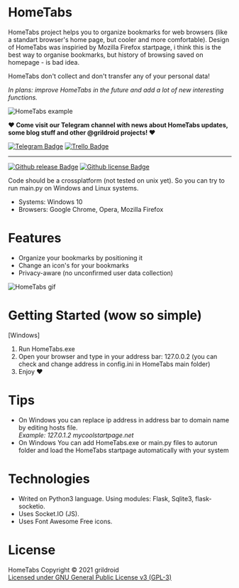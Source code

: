 # HomeTabs
  HomeTabs project helps you to organize bookmarks for web browsers (like a standart browser's home page, but cooler and more comfortable). Design of HomeTabs was inspiried by Mozilla Firefox startpage, i think this is the best way to organise bookmarks, but history of browsing saved on homepage - is bad idea.  
  
  HomeTabs don't collect and don't transfer any of your personal data!  
  
  *In plans: improve HomeTabs in the future and add a lot of new interesting functions.*  
  
  ![HomeTabs example](https://user-images.githubusercontent.com/55492813/118639548-b1e40480-b7e0-11eb-8815-7f474b26a52d.png)
  
  **❤️ Come visit our Telegram channel with news about HomeTabs updates, some blog stuff and other @grildroid projects! ❤️**  
  
  
  <a href="https://t.me/grildroidcave"><img src="https://img.shields.io/badge/-Telegram%20channel-blue?style=for-the-badge&logo=Telegram" alt="Telegram Badge"/></a>
  <a href="https://trello.com/b/mLLcO0iz/hometabs"><img src="https://img.shields.io/badge/-Trello-blue?&style=for-the-badge&logo=Trello" alt="Trello Badge"/></a>
  
  ____
  
  <a href="/releases"><img src="https://img.shields.io/github/v/release/grildroid/HomeTabs?style=for-the-badge" alt="Github release Badge"/></a>
  <a href="/license"><img src="https://img.shields.io/github/license/grildroid/HomeTabs?style=flat-square" alt="Github license Badge"/></a>
  
  Code should be a crossplatform (not tested on unix yet). So you can try to run main.py on Windows and Linux systems.
  
  * Systems: Windows 10  
  * Browsers: Google Chrome, Opera, Mozilla Firefox  
  
  
# Features
* Organize your bookmarks by positioning it
* Change an icon's for your bookmarks
* Privacy-aware (no unconfirmed user data collection)

![HomeTabs gif](https://user-images.githubusercontent.com/55492813/118640835-19e71a80-b7e2-11eb-9f4b-730701a526fe.gif)

# Getting Started (wow so simple)
\[Windows]
1. Run HomeTabs.exe
2. Open your browser and type in your address bar: 127.0.0.2 (you can check and change address in config.ini in HomeTabs main folder)
3. Enjoy ❤️

# Tips
*  On Windows you can replace ip address in address bar to domain name by editing hosts file.  
  *Example: 127.0.1.2  mycoolstartpage.net*  
*  On Windows You can add HomeTabs.exe or main.py files to autorun folder and load the HomeTabs startpage automatically with your system
  
# Technologies
* Writed on Python3 language. Using modules: Flask, Sqlite3, flask-socketio.
* Uses Socket.IO (JS).
* Uses Font Awesome Free icons.
  
# License
  HomeTabs Copyright © 2021 grildroid  
  [Licensed under GNU General Public License v3 (GPL-3)](/LICENSE)  
